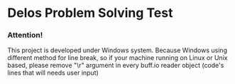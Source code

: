 # Delos Problem Solving Test

### Attention!
This project is developed under Windows system. Because Windows using different method for line break, so if your machine running on Linux or Unix based, please remove "\r" argument in every buff.io reader object (code's lines that will needs user input)
